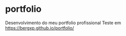 # portfolio
Desenvolvimento do meu portfolio profissional
Teste em https://bergxp.github.io/portfolio/
